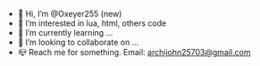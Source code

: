 - 👋 Hi, I’m @Oxeyer255 (new)
- 👀 I’m interested in lua, html, others code
- 🌱 I’m currently learning ...
- 💞️ I’m looking to collaborate on ...
- 📪 Reach me for something. Email: archijohn25703@gmail.com


<!---
Oxeyer255/Oxeyer255 is a ✨ special ✨ repository because its `README.md` (this file) appears on your GitHub profile.
You can click the Preview link to take a look at your changes.
--->
